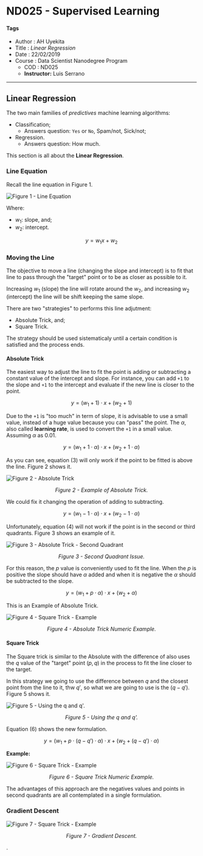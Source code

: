 # ND025 - Supervised Learning

#### Tags
* Author : AH Uyekita
* Title  :  _Linear Regression_
* Date   : 22/02/2019
* Course : Data Scientist Nanodegree Program
    * COD    : ND025
    * **Instructor:** Luis Serrano

***

## Linear Regression

The two main families of *predictives* machine learning algorithms:

* Classification;
    * Answers question: `Yes` or `No`, Spam/not, Sick/not;
* Regression.
    * Answers question: How much.

This section is all about the **Linear Regression**.

### Line Equation

Recall the line equation in Figure 1.

![Figure 1 - Line Equation](01-img/nd025_c2_l01_01.png)

Where:

* $w_1$: slope, and;
* $w_2$: intercept.

$$y = w_1 x + w_2 \tag{1}$$

### Moving the Line

The objective to move a line (changing the slope and intercept) is to fit that line to pass through the "target" point or to be as closer as possible to it.

Increasing $w_1$ (slope) the line will rotate around the $w_2$, and increasing $w_2$ (intercept) the line will be shift keeping the same slope.

There are two "strategies" to performs this line adjutment:

* Absolute Trick, and;
* Square Trick.

The strategy should be used sistematicaly until a certain condition is satisfied and the process ends.

#### Absolute Trick

The easiest way to adjust the line to fit the point is adding or subtracting a constant value of the intercept and slope. For instance, you can add `+1` to the slope and `+1` to the intercept and evaluate if the new line is closer to the point.

$$y = (w_1 + 1) \cdot x + (w_2 + 1) \tag{2}$$

Due to the `+1` is "too much" in term of slope, it is advisable to use a small value, instead of a huge value because you can "pass" the point. The $\alpha$, also called **learning rate**, is used to convert the `+1` in a small value. Assuming $\alpha$ as 0.01.

$$y = (w_1 + 1 \cdot \alpha ) \cdot x + (w_2 + 1 \cdot \alpha ) \tag{3}$$

As you can see, equation (3) will only work if the point to be fitted is above the line. Figure 2 shows it.

![Figure 2 - Absolute Trick](01-img/nd025_c2_l01_02.png)

<center><em>Figure 2 - Example of Absolute Trick.</em></center>

We could fix it changing the operation of adding to subtracting.

$$y = (w_1 - 1 \cdot \alpha ) \cdot x + (w_2 - 1 \cdot \alpha ) \tag{4}$$

Unfortunately, equation (4) will not work if the point is in the second or third quadrants. Figure 3 shows an example of it.

![Figure 3 - Absolute Trick - Second Quadrant](01-img/nd025_c2_l01_03.png)

<center><em>Figure 3 - Second Quadrant Issue.</em></center>

For this reason, the $p$ value is conveniently used to fit the line. When the $p$ is positive the slope should have $\alpha$ added and when it is negative the $\alpha$ should be subtracted to the slope.

$$y = (w_1 + p \cdot \alpha ) \cdot x + (w_2 + \alpha ) \tag{5}$$

This is an Example of Absolute Trick.

![Figure 4 - Square Trick - Example](01-img/nd025_c2_l01_05.png)

<center><em>Figure 4 - Absolute Trick Numeric Example.</em></center>

#### Square Trick

The Square trick is similar to the Absolute with the difference of also uses the $q$ value of the "target" point $(p,q)$ in the process to fit the line closer to the target.

In this strategy we going to use the difference between $q$ and the closest point from the line to it, thw $q'$, so what we are going to use is the $(q-q')$. Figure 5 shows it.

![Figure 5 - Using the q and q'.](01-img/nd025_c2_l01_05.png)

<center><em>Figure 5 - Using the q and q'.</em></center>

Equation (6) shows the new formulation.

$$y = (w_1 + p \cdot (q - q') \cdot \alpha ) \cdot x + (w_2 + (q - q') \cdot \alpha ) \tag{6}$$

**Example:**

![Figure 6 - Square Trick - Example](01-img/nd025_c2_l01_06.png)

<center><em>Figure 6 - Square Trick Numeric Example.</em></center>

The advantages of this approach are the negatives values and points in second quadrants are all contemplated in a single formulation.

### Gradient Descent

![Figure 7 - Square Trick - Example](01-img/nd025_c2_l01_07.png)

<center><em>Figure 7 - Gradient Descent.</em></center>






.
